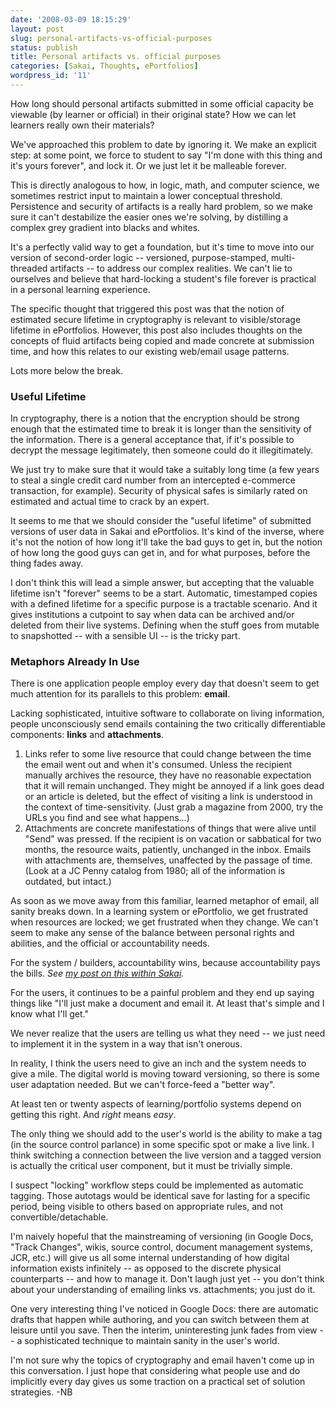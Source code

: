 ```yaml
---
date: '2008-03-09 18:15:29'
layout: post
slug: personal-artifacts-vs-official-purposes
status: publish
title: Personal artifacts vs. official purposes
categories: [Sakai, Thoughts, ePortfolios]
wordpress_id: '11'
---
```


How long should personal artifacts submitted in some official capacity be
viewable (by learner or official) in their original state? How we can let
learners really own their materials?

We've approached this problem to date by ignoring it. We make an explicit step:
at some point, we force to student to say "I'm done with this thing and it's
yours forever", and lock it. Or we just let it be malleable forever.

This is directly analogous to how, in logic, math, and computer science, we
sometimes restrict input to maintain a lower conceptual threshold. Persistence
and security of artifacts is a really hard problem, so we make sure it can't
destabilize the easier ones we're solving, by distilling a complex grey
gradient into blacks and whites.

It's a perfectly valid way to get a foundation, but it's time to move into our
version of second-order logic -- versioned, purpose-stamped, multi-threaded
artifacts -- to address our complex realities. We can't lie to ourselves and
believe that hard-locking a student's file forever is practical in a personal
learning experience.

The specific thought that triggered this post was that the notion of estimated
secure lifetime in cryptography is relevant to visible/storage lifetime in
ePortfolios. However, this post also includes thoughts on the concepts of fluid
artifacts being copied and made concrete at submission time, and how this
relates to our existing web/email usage patterns.

Lots more below the break.

<!--more-->

### Useful Lifetime


In cryptography, there is a notion that the encryption should be strong enough
that the estimated time to break it is longer than the sensitivity of the
information. There is a general acceptance that, if it's possible to decrypt
the message legitimately, then someone could do it illegitimately.

We just try to make sure that it would take a suitably long time (a few years
to steal a single credit card number from an intercepted e-commerce
transaction, for example). Security of physical safes is similarly rated on
estimated and actual time to crack by an expert.

It seems to me that we should consider the "useful lifetime" of submitted
versions of user data in Sakai and ePortfolios. It's kind of the inverse, where
it's not the notion of how long it'll take the bad guys to get in, but the
notion of how long the good guys can get in, and for what purposes, before the
thing fades away.

I don't think this will lead a simple answer, but accepting that the valuable
lifetime isn't "forever" seems to be a start. Automatic, timestamped copies
with a defined lifetime for a specific purpose is a tractable scenario. And it
gives institutions a cutpoint to say when data can be archived and/or deleted
from their live systems. Defining when the stuff goes from mutable to
snapshotted -- with a sensible UI -- is the tricky part.


### Metaphors Already In Use


There is one application people employ every day that doesn't seem to get much
attention for its parallels to this problem: **email**.

Lacking sophisticated, intuitive software to collaborate on living information,
people unconsciously send emails containing the two critically differentiable
components: **links** and **attachments**.

	
 1. Links refer to some live resource that could change between the time the
    email went out and when it's consumed. Unless the recipient manually
    archives the resource, they have no reasonable expectation that it will
    remain unchanged. They might be annoyed if a link goes dead or an article
    is deleted, but the effect of visiting a link is understood in the context
    of time-sensitivity. (Just grab a magazine from 2000, try the URLs you find
    and see what happens...)
 2. Attachments are concrete manifestations of things that were alive until
    "Send" was pressed. If the recipient is on vacation or sabbatical for two
    months, the resource waits, patiently, unchanged in the inbox. Emails with
    attachments are, themselves, unaffected by the passage of time. (Look at a
    JC Penny catalog from 1980; all of the information is outdated, but intact.)


As soon as we move away from this familiar, learned metaphor of email, all
sanity breaks down. In a learning system or ePortfolio, we get frustrated when
resources are locked; we get frustrated when they change. We can't seem to make
any sense of the balance between personal rights and abilities, and the
official or accountability needs.

For the system / builders, accountability wins, because accountability pays the
bills. _See [my post on this within Sakai]({{BASE_PATH}}/posts/2008/03/09/sakai-and-osp-development-accountability-personalization)._

For the users, it continues to be a painful problem and they end up saying
things like "I'll just make a document and email it. At least that's simple and
I know what I'll get."

We never realize that the users are telling us what they need -- we just need
to implement it in the system in a way that isn't onerous.

In reality, I think the users need to give an inch and the system needs to give
a mile. The digital world is moving toward versioning, so there is some user
adaptation needed. But we can't force-feed a "better way".

At least ten or twenty aspects of learning/portfolio systems depend on getting
this right. And _right_ means _easy_.

The only thing we should add to the user's world is the ability to make a tag
(in the source control parlance) in some specific spot or make a live link.  I
think switching a connection between the live version and a tagged version is
actually the critical user component, but it must be trivially simple.

I suspect "locking" workflow steps could be implemented as automatic tagging.
Those autotags would be identical save for lasting for a specific period, being
visible to others based on appropriate rules, and not convertible/detachable.

I'm naively hopeful that the mainstreaming of versioning (in Google Docs,
"Track Changes", wikis, source control, document management systems, JCR, etc.)
will give us all some internal understanding of how digital information exists
infinitely -- as opposed to the discrete physical counterparts -- and how to
manage it. Don't laugh just yet -- you don't think about your understanding of
emailing links vs. attachments; you just do it.

One very interesting thing I've noticed in Google Docs: there are automatic
drafts that happen while authoring, and you can switch between them at leisure
until you save. Then the interim, uninteresting junk fades from view -- a
sophisticated technique to maintain sanity in the user's world.

I'm not sure why the topics of cryptography and email haven't come up in this
conversation. I just hope that considering what people use and do implicitly
every day gives us some traction on a practical set of solution strategies. -NB
